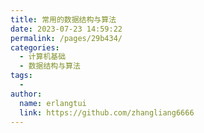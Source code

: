 ```yaml
---
title: 常用的数据结构与算法
date: 2023-07-23 14:59:22
permalink: /pages/29b434/
categories:
  - 计算机基础
  - 数据结构与算法
tags:
  - 
author: 
  name: erlangtui
  link: https://github.com/zhangliang6666
---
```

